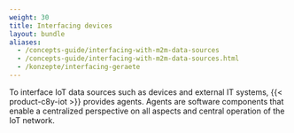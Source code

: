 ```yaml
---
weight: 30
title: Interfacing devices
layout: bundle
aliases:
  - /concepts-guide/interfacing-with-m2m-data-sources
  - /concepts-guide/interfacing-with-m2m-data-sources.html
  - /konzepte/interfacing-geraete
---
```


To interface IoT data sources such as devices and external IT systems, {{< product-c8y-iot >}} provides agents. Agents are software components that enable a centralized perspective on all aspects and central operation of the IoT network.
